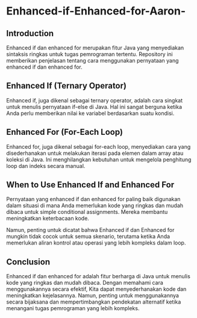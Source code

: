 # Enhanced-if-Enhanced-for-Aaron-

## Introduction
Enhanced if dan enhanced for merupakan fitur Java yang menyediakan sintaksis ringkas untuk tugas pemrograman tertentu. Repository ini memberikan penjelasan tentang cara menggunakan pernyataan yang enhanced if dan enhanced for.

## Enhanced If (Ternary Operator)
Enhanced if, juga dikenal sebagai ternary operator, adalah cara singkat untuk menulis pernyataan if-else di Java. Hal ini sangat berguna ketika Anda perlu memberikan nilai ke variabel berdasarkan suatu kondisi.

## Enhanced For (For-Each Loop)
Enhanced for, juga dikenal sebagai for-each loop, menyediakan cara yang disederhanakan untuk melakukan iterasi pada elemen dalam array atau koleksi di Java. Ini menghilangkan kebutuhan untuk mengelola penghitung loop dan indeks secara manual.

## When to Use Enhanced If and Enhanced For
Pernyataan yang enhanced if dan enhanced for paling baik digunakan dalam situasi di mana Anda memerlukan kode yang ringkas dan mudah dibaca untuk simple conditional assignments. Mereka membantu meningkatkan keterbacaan kode.

Namun, penting untuk dicatat bahwa Enhanced if dan Enhanced for mungkin tidak cocok untuk semua skenario, terutama ketika Anda memerlukan aliran kontrol atau operasi yang lebih kompleks dalam loop.

## Conclusion
Enhanced if dan enhanced for adalah fitur berharga di Java untuk menulis kode yang ringkas dan mudah dibaca. Dengan memahami cara menggunakannya secara efektif, Kita dapat menyederhanakan kode dan meningkatkan kejelasannya. Namun, penting untuk menggunakannya secara bijaksana dan mempertimbangkan pendekatan alternatif ketika menangani tugas pemrograman yang lebih kompleks.
